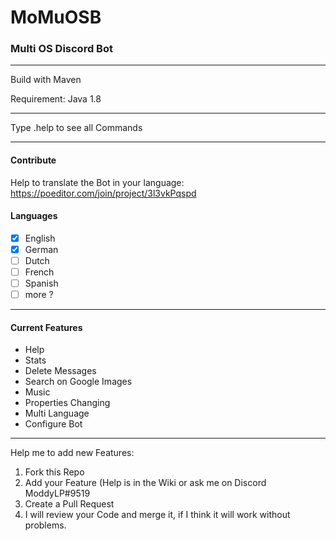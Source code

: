 # MoMuOSB
### Multi OS Discord Bot
***
Build with Maven

Requirement: Java 1.8
***
Type .help to see all Commands

***
#### Contribute
Help to translate the Bot in your language: https://poeditor.com/join/project/3l3vkPqspd

#### Languages
- [x] English
- [x] German
- [ ] Dutch
- [ ] French
- [ ] Spanish
- [ ] more ?

***
#### Current Features
- Help
- Stats
- Delete Messages
- Search on Google Images
- Music
- Properties Changing
- Multi Language
- Configure Bot

***

Help me to add new Features:
1. Fork this Repo
2. Add your Feature (Help is in the Wiki or ask me on Discord ModdyLP#9519
3. Create a Pull Request
4. I will review your Code and merge it, if I think it will work without problems.
